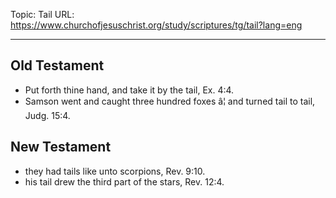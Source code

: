Topic: Tail
URL: https://www.churchofjesuschrist.org/study/scriptures/tg/tail?lang=eng

---

## Old Testament

- Put forth thine hand, and take it by the tail, Ex. 4:4.
- Samson went and caught three hundred foxes â¦ and turned tail to tail, Judg. 15:4.

## New Testament

- they had tails like unto scorpions, Rev. 9:10.
- his tail drew the third part of the stars, Rev. 12:4.

